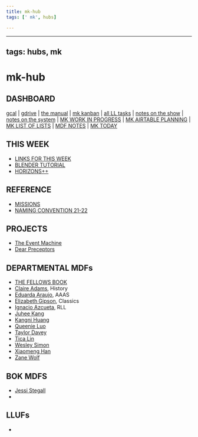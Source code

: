 ```yaml
---
title: mk-hub
tags: [' mk', hubs]

---
```


---
tags: hubs, mk
---

# mk-hub

## DASHBOARD

[gcal](https://calendar.google.com/calendar/u/0/r) | [gdrive](https://drive.google.com/drive/my-drive) | [the manual](https://hackmd.io/uZF2QJhoStOuNCoRsXomSg?both) | [mk kanban](https://airtable.com/tblVAgOIiJSMZcC3B/viw5dlW6djHE0I7oA?blocks=hide) | [all LL tasks](https://airtable.com/tblVAgOIiJSMZcC3B/viwkElY7sndfywN3z?blocks=hide) | [notes on the show](https://hackmd.io/Xc_FM1pDR8Own9L1NgU4bA) | [notes on the system](https://hackmd.io/BFUdSqyBSyC5zWVJcgsruQ) | [MK WORK IN PROGRESS](/XCVD1q6dQ4eu576IspR9WA) | [MK AIRTABLE PLANNING](/Cmn3TH28QBKnGKzHqHBzPw) | [MK LIST OF LISTS](/Be7QM4naRcalSs1JcIPjjw) | [MDF NOTES](/wWf6avPKTiOvKRKrOBbegg) | [MK TODAY](/EeGqPqANSyGAK88Oj3VDeQ)

## THIS WEEK
* [LINKS FOR THIS WEEK](/1FDt7U8gQ-OKsRkLS8P8Zw)
* [BLENDER TUTORIAL](/cU6N1W-ERpGjoHP1wiZ6DQ)
* [HORIZONS++](/kzZ7zijeR6So9RFM-tFaAw)

## REFERENCE

* [MISSIONS](/xMDIWakKQp6yVuWJn3_4Dw)
* [NAMING CONVENTION 21-22](/dS8cLW3dRH24v4BvUR2i6Q)

## PROJECTS
* [The Event Machine](/afItaPUJTja9sLjEEGILHg)
* [Dear Preceptors](/HGlgFHLNTsilTsOj418Xzg)

## DEPARTMENTAL MDFs

* [THE FELLOWS BOOK](/Mxiw-Uz-RAG0anmWfJ3WKw)
* [Claire Adams](/1O1-Vf71Raqvf2QRgRjiQg), History
* [Eduarda Araujo](/cyQdS9SDSM6G1-p5o81QYA), AAAS
* [Elizabeth Gipson](/tlS2cnokSH29tVBFDfiM5g), Classics
* [Ignacio Azcueta](/RvoGIa4dTmGlaKkV3y-D3A), RLL
* [Juhee Kang](/tj52FVW8Rjit_-WS6oV9nw)
* [Kangni Huang](/msd_EHy8TgKtc-85T1AgGw)
* [Queenie Luo](/kWSZ3xTjRRiNtZZY4NoTuA)
* [Taylor Davey](/9bFRgoUbT4yqxbbOH2OnEQ)
* [Tica Lin](/vvTjRn6XSauwAVYGfzQkIw)
* [Wesley Simon](/ElL-x049TvGciF0qCkjhlQ)
* [Xiaomeng Han](/VkSfif98Qi-T5rJkX17yEw)
* [Zane Wolf](/jep5aiPnTwOA02YuRQyX7Q)

## BOK MDFS

* [Jessi Stegall](/q698Z79WSZa1yr84-ZDM0g)
* 


## LLUFs

* 
